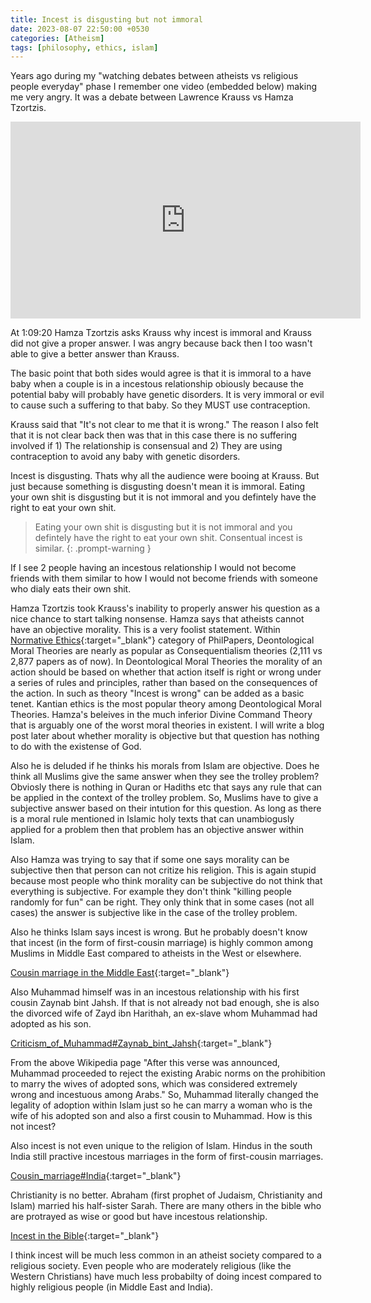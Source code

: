```yaml
---
title: Incest is disgusting but not immoral
date: 2023-08-07 22:50:00 +0530
categories: [Atheism]
tags: [philosophy, ethics, islam]
---
```


Years ago during my "watching debates between atheists vs religious people everyday" phase I remember one video (embedded below) making me very angry. It was a debate between Lawrence Krauss vs Hamza Tzortzis.

<iframe width="560" height="315" src="https://www.youtube.com/embed/uSwJuOPG4FI?start=4160" title="YouTube video player" frameborder="0" allow="accelerometer; autoplay; clipboard-write; encrypted-media; gyroscope; picture-in-picture; web-share" allowfullscreen></iframe>

At 1:09:20 Hamza Tzortzis asks Krauss why incest is immoral and Krauss did not give a proper answer. I was angry because back then I too wasn't able to give a better answer than Krauss.

The basic point that both sides would agree is that it is immoral to a have baby when a couple is in a incestous relationship obiously because the potential baby will probably have genetic disorders. It is very immoral or evil to cause such a suffering to that baby. So they MUST use contraception.

Krauss said that "It's not clear to me that it is wrong." The reason I also felt that it is not clear back then was that in this case there is no suffering involved if 1) The relationship is consensual and 2) They are using contraception to avoid any baby with genetic disorders.

Incest is disgusting. Thats why all the audience were booing at Krauss. But just because something is disgusting doesn't mean it is immoral. Eating your own shit is disgusting but it is not immoral and you defintely have the right to eat your own shit.

> Eating your own shit is disgusting but it is not immoral and you defintely have the right to eat your own shit. Consentual incest is similar.
{: .prompt-warning }

If I see 2 people having an incestous relationship I would not become friends with them similar to how I would not become friends with someone  who dialy eats their own shit.

Hamza Tzortzis took Krauss's inability to properly answer his question as a nice chance to start talking nonsense. Hamza says that atheists cannot have an objective morality. This is a very foolist statement. Within [Normative Ethics](https://philpapers.org/browse/normative-ethics){:target="_blank"} category of PhilPapers, Deontological Moral Theories are nearly as popular as Consequentialism theories (2,111 vs 2,877 papers as of now). In Deontological Moral Theories the morality of an action should be based on whether that action itself is right or wrong under a series of rules and principles, rather than based on the consequences of the action. In such as theory "Incest is wrong" can be added as a basic tenet. Kantian ethics is the most popular theory among Deontological Moral Theories. Hamza's beleives in the much inferior Divine Command Theory that is arguably one of the worst moral theories in existent. I will write a blog post later about whether morality is objective but that question has nothing to do with the existense of God.

Also he is deluded if he thinks his morals from Islam are objective. Does he think all Muslims give the same answer when they see the trolley problem? Obviosly there is nothing in Quran or Hadiths etc that says any rule that can be applied in the context of the trolley problem. So, Muslims have to give a subjective answer based on their intution for this question. As long as there is a moral rule mentioned in Islamic holy texts that can unambiogusly applied for a problem then that problem has an objective answer within Islam.

Also Hamza was trying to say that if some one says morality can be subjective then that person can not critize his religion. This is again stupid because most people who think morality can be subjective do not think that everything is subjective. For example they don't think "killing people randomly for fun" can be right. They only think that in some cases (not all cases) the answer is subjective like in the case of the trolley problem.

Also he thinks Islam says incest is wrong. But he probably doesn't know that incest (in the form of first-cousin marriage) is highly common among Muslims in Middle East compared to atheists in the West or elsewhere.

[Cousin marriage in the Middle East](https://en.wikipedia.org/wiki/Cousin_marriage_in_the_Middle_East){:target="_blank"}

Also Muhammad himself was in an incestous relationship with his first cousin Zaynab bint Jahsh. If that is not already not bad enough, she is also the divorced wife of Zayd ibn Harithah, an ex-slave whom Muhammad had adopted as his son. 

[Criticism_of_Muhammad#Zaynab_bint_Jahsh](https://en.wikipedia.org/wiki/Criticism_of_Muhammad#Zaynab_bint_Jahsh){:target="_blank"}

From the above Wikipedia page "After this verse was announced, Muhammad proceeded to reject the existing Arabic norms on the prohibition to marry the wives of adopted sons, which was considered extremely wrong and incestuous among Arabs." So, Muhammad literally changed the legality of adoption within Islam just so he can marry a woman who is the wife of his adopted son and also a first cousin to Muhammad. How is this not incest?

Also incest is not even unique to the religion of Islam. Hindus in the south India still practive incestous marriages in the form of first-cousin marriages.

[Cousin_marriage#India](https://en.wikipedia.org/wiki/Cousin_marriage#India){:target="_blank"}

Christianity is no better. Abraham (first prophet of Judaism, Christianity and Islam) married his half-sister Sarah. There are many others in the bible who are protrayed as wise or good but have incestous relationship.

[Incest in the Bible](https://en.wikipedia.org/wiki/Incest_in_the_Bible){:target="_blank"}

I think incest will be much less common in an atheist society compared to a religious society. Even people who are moderately religious (like the Western Christians) have much less probabilty of doing incest compared to highly religious people (in Middle East and India).